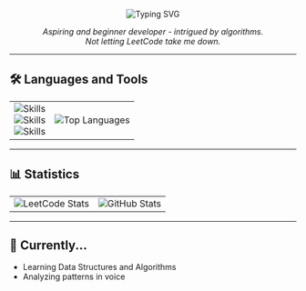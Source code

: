<p align="center">
  <img src="https://readme-typing-svg.herokuapp.com?font=Fira+Code&size=24&duration=4000&pause=1000&color=6272A4&center=true&vCenter=true&width=435&lines=Hola%2C+me+llamo+Nathan!+%F0%9F%91%8B" alt="Typing SVG" />
</p>

<p align="center">
  <em>Aspiring and beginner developer - intrigued by algorithms.</em> <br>
  <em>Not letting LeetCode take me down.</em>
</p>

---

## 🛠️ Languages and Tools

<div align="center">
  <table>
    <tr>
      <td>
        <img src="https://skillicons.dev/icons?i=js,html,css,xd,py,java,vscode" alt="Skills" />
        <br>
        <img src="https://skillicons.dev/icons?i=windows,linux,lua,robloxstudio,discord,typescript,next" alt="Skills" />
        <br>
        <img src="https://skillicons.dev/icons?i=react,godot,supabase,tailwind" alt="Skills" />
      </td>
      <td>
        <img src="https://github-readme-stats.vercel.app/api/top-langs/?username=CvmuloSky&theme=tokyonight&layout=compact" alt="Top Languages" />
      </td>
    </tr>
  </table>
</div>

---

## 📊 Statistics

<div align="center">
  <table>
    <tr>
      <td>
        <img src="https://leetcard.jacoblin.cool/nathannnguyen162?ext=heatmap" alt="LeetCode Stats" />
      </td>
      <td>
        <img src="https://github-readme-stats.vercel.app/api?username=CvmuloSky&theme=tokyonight&show_icons=true" alt="GitHub Stats" />
      </td>
    </tr>
  </table>
</div>

---

## 🔭 Currently...

- Learning Data Structures and Algorithms
- Analyzing patterns in voice
